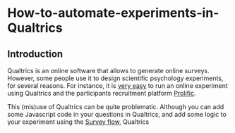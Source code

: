 # How-to-automate-experiments-in-Qualtrics

## Introduction

Qualtrics is an online software that allows to generate online surveys. However, some people use it to design scientific psychology experiments, for several reasons. For instance, it is [very easy](https://researcher-help.prolific.co/hc/en-gb/articles/360009224113-Qualtrics-Integration-Guide#heading-1) to run an online experiment using Qualtrics and the participants recruitment platform [Prolific](https://www.prolific.com/).

This (mis)use of Qualtrics can be quite problematic. Although you can add some Javascript code in your questions in Qualtrics, and add some logic to your experiment using the [Survey flow](https://www.qualtrics.com/support/survey-platform/survey-module/survey-flow/survey-flow-overview/), Qualtrics 


